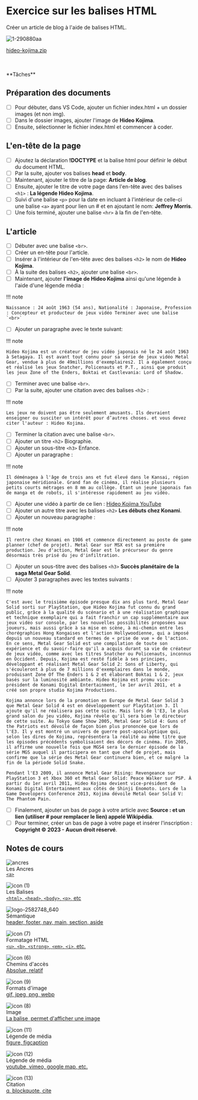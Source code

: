 # Exercice sur les balises HTML
Créer un article de blog à l'aide de balises HTML.


![1-290880aa](https://github.com/user-attachments/assets/9ae774df-3fcc-4587-aaa7-fcced9686b7a)

[hideo-kojima.zip](https://github.com/user-attachments/files/17045296/hideo-kojima.zip)

<br>
<br>
**Tâches**

## Préparation des documents

* [ ] Pour débuter, dans VS Code, ajouter un fichier index.html + un dossier images
(et non img).
* [ ] Dans le dossier images, ajouter l'image de **Hideo Kojima**.
* [ ] Ensuite, sélectionner le fichier index.html et commencer à coder.

## L'en-tête de la page

* [ ] Ajoutez la déclaration **!DOCTYPE** et la balise html pour définir le début du document HTML.
* [ ] Par la suite, ajouter vos balises **head** et **body**.
* [ ] Maintenant, ajouter le titre de la page: **Article de blog**.
* [ ] Ensuite, ajouter le titre de votre page dans l'en-tête avec des balises `<h1>` : **La légende Hideo Kojima**.
* [ ] Suivi d'une balise `<p>` pour la date en incluant à l'intérieur de celle-ci une balise `<a>` ayant pour lien un # et en ajoutant le nom: **Jeffrey Morris**.
* [ ] Une fois terminé, ajouter une balise `<hr>` à la fin de l'en-tête.

## L'article

* [ ] Débuter avec une balise `<br>`.
* [ ] Créer un en-tête pour l'article.
* [ ] Insérer à l'intérieur de l'en-tête avec des balises `<h2>` le nom de **Hideo Kojima**.
* [ ] À la suite des balises `<h2>`, ajouter une balise `<br>`.
* [ ] Maintenant, ajouter **l'image de Hideo Kojima** ainsi qu'une légende à l'aide d'une légende média :

!!! note

    Naissance : 24 août 1963 (54 ans), Nationalité : Japonaise, Profession : Concepteur et producteur de jeux vidéo Terminer avec une balise `<br>`
    
* [ ] Ajouter un paragraphe avec le texte suivant:

!!! note

    Hideo Kojima est un créateur de jeu vidéo japonais né le 24 août 1963 à Setagaya. Il est avant tout connu pour sa série de jeux vidéo Metal Gear, vendue à plus de 49millions d'exemplaires2. Il a également conçu et réalisé les jeux Snatcher, Policenauts et P.T., ainsi que produit les jeux Zone of the Enders, Boktai et Castlevania: Lord of Shadow.
    
* [ ] Terminer avec une balise `<br>`.
* [ ] Par la suite, ajouter une citation avec des balises `<h2>` :

!!! note

    Les jeux ne doivent pas être seulement amusants. Ils devraient enseigner ou susciter un intérêt pour d’autres choses. et vous devez citer l'auteur : Hideo Kojima.
    
* [ ] Terminer la citation avec une balise `<br>`.
* [ ] Ajouter un titre `<h2>` Biographie.
* [ ] Ajouter un sous-titre `<h3>` Enfance.
* [ ] Ajouter un paragraphe :

!!! note

    Il déménagea à l'âge de trois ans et fut élevé dans le Kansai, région japonaise méridionale. Grand fan de cinéma, il réalise plusieurs petits courts métrages en 8 mm au collège. Étant un jeune japonais fan de manga et de robots, il s'intéresse rapidement au jeu vidéo.
    
* [ ] Ajouter une vidéo à partir de ce lien : [Hideo Kojima YouTube](https://www.youtube.com/watch?v=AfjElfbj_mo)
* [ ] Ajouter un autre titre avec les balises `<h2>` **Les débuts chez Konami**.
* [ ] Ajouter un nouveau paragraphe :

!!! note

    Il rentre chez Konami en 1986 et commence directement au poste de game planner (chef de projet). Metal Gear sur MSX est sa première production. Jeu d'action, Metal Gear est le précurseur du genre désormais très prisé du jeu d'infiltration.
    
* [ ] Ajouter un sous-titre avec des balises `<h3>` **Succès planétaire de la saga Metal Gear Solid**.
* [ ] Ajouter 3 paragraphes avec les textes suivants :

!!! note
  
    C'est avec le troisième épisode presque dix ans plus tard, Metal Gear Solid sorti sur PlayStation, que Hideo Kojima fut connu du grand public, grâce à la qualité du scénario et à une réalisation graphique et technique exemplaire qui a fait franchir un cap supplémentaire aux jeux vidéo sur console, par les nouvelles possibilités proposées aux joueurs, mais aussi grâce à sa mise en scène, à mi-chemin entre les chorégraphies Hong Kongaises et l'action Hollywoodienne, qui a imposé depuis un nouveau standard en termes de « prise de vue » de l'action. En ce sens, Metal Gear Solid est une compilation de toute son expérience et du savoir-faire qu'il a acquis durant sa vie de créateur de jeux vidéo, comme avec les titres Snatcher ou Policenauts, inconnus en Occident. Depuis, Kojima est resté fidèle à ses principes, développant et réalisant Metal Gear Solid 2: Sons of Liberty, qui s'écouleront à plus de 7 millions d'exemplaires dans le monde, produisant Zone Of The Enders 1 & 2 et élaborant Boktai 1 & 2, jeux basés sur la luminosité ambiante. Hideo Kojima est promu vice-président de Konami Digital Entertainment, le 1er avril 2011, et a créé son propre studio Kojima Productions.

    Kojima annonce lors de la promotion en Europe de Metal Gear Solid 3 que Metal Gear Solid 4 est en développement sur PlayStation 3. Il ajoute qu'il ne réalisera pas cette suite. Mais lors de l'E3, le plus grand salon du jeu vidéo, Kojima révèle qu'il sera bien le directeur de cette suite. Au Tokyo Game Show 2005, Metal Gear Solid 4: Guns of the Patriots est dévoilé de façon bien plus prononcée que lors de l'E3. Il y est montré un univers de guerre post-apocalyptique qui, selon les dires de Kojima, représentera la réalité au même titre que les épisodes précédents symbolisaient des décors de cinéma. Fin 2005, il affirme une nouvelle fois que MGS4 sera le dernier épisode de la série MGS auquel il participera en tant que chef de projet, mais confirme que la série des Metal Gear continuera bien, et ce malgré la fin de la période Solid Snake.

    Pendant l'E3 2009, il annonce Metal Gear Rising: Revengeance sur PlayStation 3 et Xbox 360 et Metal Gear Solid: Peace Walker sur PSP. À partir du 1er avril 2011, Hideo Kojima devient vice-président de Konami Digital Entertainment aux côtés de Shinji Enomoto. Lors de la Game Developers Conference 2013, Kojima dévoile Metal Gear Solid V: The Phantom Pain.

* [ ] Finalement, ajouter un bas de page à votre article avec **Source : et un lien (utiliser # pour remplacer le lien) appelé Wikipédia**.
* [ ] Pour terminer, créer un bas de page à votre page et insérer l'inscription : **Copyright © 2023 - Aucun droit réservé**.

## Notes de cours

![ancres](https://github.com/user-attachments/assets/de0b1215-1177-4f74-bf95-b0606a85cbbb)<br> Les Ancres <br> [`<a>`](../html/ancres.md)

![icon (1)](https://github.com/user-attachments/assets/177c8f2a-2c04-48d3-897a-23b72d90ecd1)<br> Les Balises <br> [`<html>`, `<head>`, `<body>`, `<p>`, etc](../html/balises.md)

![logo-2582748_640](https://github.com/user-attachments/assets/dc16dcc8-7e47-45f3-9099-76022f158c48)<br> Sémantique <br> [header, footer, nav, main, section, aside](../html/semantique.md)

![icon (7)](https://github.com/user-attachments/assets/9df648d3-4cdb-4f2e-a112-ce1a0ed2b019)<br> Formatage HTML <br> [`<u>`, `<b>`, `<strong>`, `<em>`, `<i>`, etc.](../html/formatage-html.md)

![icon (6)](https://github.com/user-attachments/assets/36099f0f-6c70-4b5c-91d9-841778462395)<br> Chemins d'accès <br> [Absolue, relatif](./autres/chemins.md)

![icon (9)](https://github.com/user-attachments/assets/7eb3c952-a705-49bd-9529-ceaf60bf5bbd)<br> Formats d'image <br>[gif, jpeg, png, webp](./autres/format-image.md)

![icon (8)](https://github.com/user-attachments/assets/60f93034-34b0-4c92-8a76-b4229949b17d)<br> Image <br>[La balise <img> permet d'afficher une image](../html/image.md)

![icon (11)](https://github.com/user-attachments/assets/37171a27-8ac6-4dd8-a663-a73df1fca78b)<br> Légende de média <br>[figure, figcaption](../html/legende-media.md)

![icon (12)](https://github.com/user-attachments/assets/174b6e7d-5565-4066-991e-dab09780b6d5)<br> Légende de média <br>[youtube, vimeo, google map, etc.](../html/iframe.md)

![icon (13)](https://github.com/user-attachments/assets/c3675110-35cc-4ab7-a9cc-ec29d6ebe520)<br> Citation <br>[q, blockquote, cite](../html/citation.md)







